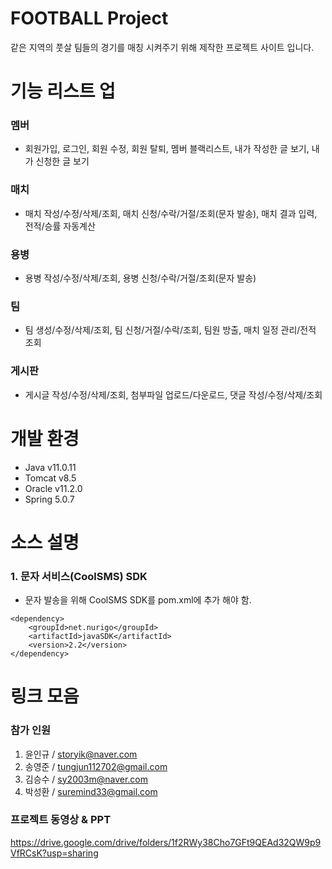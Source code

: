 # FOOTBALL Project

같은 지역의 풋살 팀들의 경기를 매칭 시켜주기 위해 제작한 프로젝트 사이트 입니다.

# 기능 리스트 업

### 멤버
- 회원가입, 로그인, 회원 수정, 회원 탈퇴, 멤버 블랙리스트, 내가 작성한 글 보기, 내가 신청한 글 보기
### 매치
- 매치 작성/수정/삭제/조회, 매치 신청/수락/거절/조회(문자 발송), 매치 결과 입력, 전적/승률 자동계산
### 용병
- 용병 작성/수정/삭제/조회, 용병 신청/수락/거절/조회(문자 발송)
### 팀
- 팀 생성/수정/삭제/조회, 팀 신청/거절/수락/조회, 팀원 방출, 매치 일정 관리/전적 조회
### 게시판
- 게시글 작성/수정/삭제/조회, 첨부파일 업로드/다운로드, 댓글 작성/수정/삭제/조회

# 개발 환경
- Java v11.0.11
- Tomcat v8.5
- Oracle v11.2.0
- Spring 5.0.7

# 소스 설명
### 1. 문자 서비스(CoolSMS) SDK
- 문자 발송을 위해 CoolSMS SDK를 pom.xml에 추가 해야 함.
```
<dependency>
	<groupId>net.nurigo</groupId>
	<artifactId>javaSDK</artifactId>
	<version>2.2</version>
</dependency> 
```

# 링크 모음
### 참가 인원
1. 윤인규 / storyik@naver.com
2. 송영준 / tungjun112702@gmail.com
3. 김승수 / sy2003m@naver.com
4. 박성환 / suremind33@gmail.com

### 프로젝트 동영상 & PPT
https://drive.google.com/drive/folders/1f2RWy38Cho7GFt9QEAd32QW9p9VfRCsK?usp=sharing
